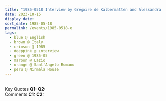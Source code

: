 ```yaml
---
title: "1985-0518 Interview by Grégoire de Kalbermatten and Alessandra Pallini, before the Evening Program, Nirmala House, Sant'Angelo Romano (7 kms N of Guidonia), Lazio, Italy"
date: 2023-10-15
display_date: 
sort_date: 1985-05-18
permalink: /events/1985-0518-e
tags:
  - blue @ English
  - brown @ Italy
  - crimson @ 1985
  - deeppink @ Interview
  - green @ 1985-05
  - maroon @ Lazio
  - orange @ Sant'Angelo Romano
  - peru @ Nirmala House
---
```


<br>

<wave-list>
  <list-title color="DarkSeaGreen" width="55">Key Quotes</list-title>
  <list-item color="BlanchedAlmond" width="280"><b>Q1:</b> <i></i></list-item>
  <list-item color="Lavender" width="280"><b>Q2:</b> <i></i></list-item>
</wave-list>

<br>

<wave-list>
  <list-title color="DarkSeaGreen" width="55">Comments</list-title>
  <list-item color="BlanchedAlmond" width="280"><b>C1:</b> <i></i></list-item>
  <list-item color="Lavender" width="280"><b>C2:</b> <i></i></list-item>
</wave-list>